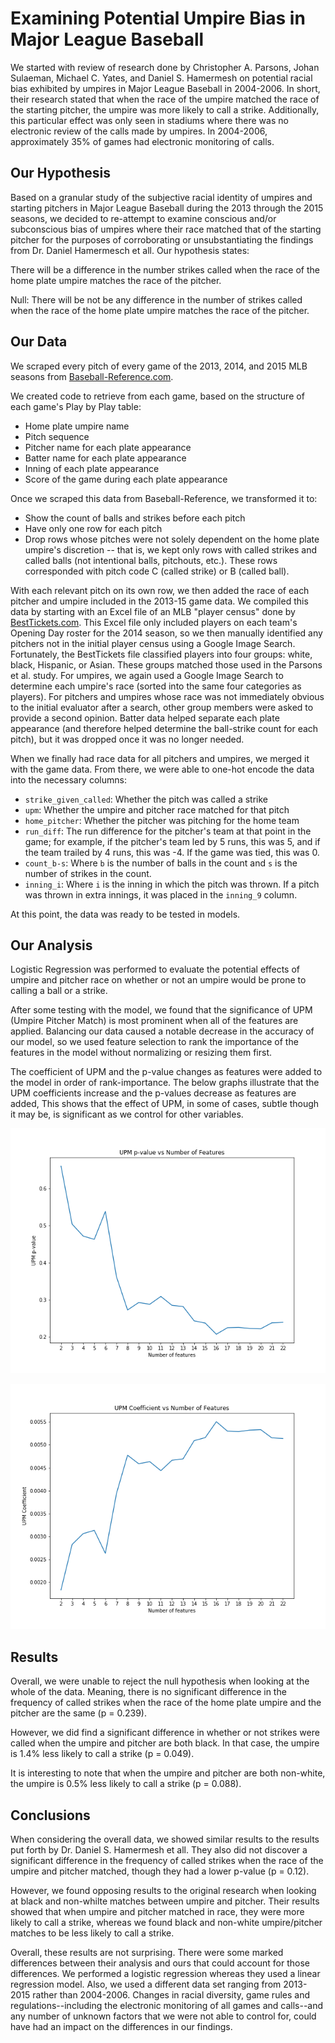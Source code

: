# Examining Potential Umpire Bias in Major League Baseball

We started with review of research done by Christopher A. Parsons, Johan Sulaeman, Michael C. Yates, and Daniel S. Hamermesh on potential racial bias exhibited by umpires in Major League Baseball in 2004-2006. In short, their research stated that when the race of the umpire matched the race of the starting pitcher, the umpire was more likely to call a strike. Additionally, this particular effect was only seen in stadiums where there was no electronic review of the calls made by umpires. In 2004-2006, approximately 35% of games had electronic monitoring of calls.

## Our Hypothesis

Based on a granular study of the subjective racial identity of umpires and starting pitchers in Major League Baseball during the 2013 through the 2015 seasons, we decided to re-attempt to examine conscious and/or subconscious bias of umpires where their race matched that of the starting pitcher for the purposes of corroborating or unsubstantiating the findings from Dr. Daniel Hamermesch et all. Our hypothesis states:

There will be a difference in the number strikes called when the race of the home plate umpire matches the race of the pitcher.

Null: There will be not be any difference in the number of strikes called when the race of the home plate umpire matches the race of the pitcher.

## Our Data

We scraped every pitch of every game of the 2013, 2014, and 2015 MLB seasons from [Baseball-Reference.com](https://www.baseball-reference.com).

We created code to retrieve from each game, based on the structure of each game's Play by Play table:
* Home plate umpire name
* Pitch sequence
* Pitcher name for each plate appearance
* Batter name for each plate appearance
* Inning of each plate appearance
* Score of the game during each plate appearance

Once we scraped this data from Baseball-Reference, we transformed it to:
* Show the count of balls and strikes before each pitch
* Have only one row for each pitch
* Drop rows whose pitches were not solely dependent on the home plate umpire's discretion -- that is, we kept only rows with called strikes and called balls (not intentional balls, pitchouts, etc.). These rows corresponded with pitch code C (called strike) or B (called ball).

With each relevant pitch on its own row, we then added the race of each pitcher and umpire included in the 2013-15 game data. We compiled this data by starting with an Excel file of an MLB "player census" done by [BestTickets.com](www.besttickets.com/blog/mlb-players-census/). This Excel file only included players on each team's Opening Day roster for the 2014 season, so we then manually identified any pitchers not in the initial player census using a Google Image Search. Fortunately, the BestTickets file classified players into four groups: white, black, Hispanic, or Asian. These groups matched those used in the Parsons et al. study. For umpires, we again used a Google Image Search to determine each umpire's race (sorted into the same four categories as players). For pitchers and umpires whose race was not immediately obvious to the initial evaluator after a search, other group members were asked to provide a second opinion.  Batter data helped separate each plate appearance (and therefore helped determine the ball-strike count for each pitch), but it was dropped once it was no longer needed.

When we finally had race data for all pitchers and umpires, we merged it with the game data. From there, we were able to one-hot encode the data into the necessary columns:
* `strike_given_called`: Whether the pitch was called a strike
* `upm`: Whether the umpire and pitcher race matched for that pitch
* `home_pitcher`: Whether the pitcher was pitching for the home team
* `run_diff`: The run difference for the pitcher's team at that point in the game; for example, if the pitcher's team led by 5 runs, this was 5, and if the team trailed by 4 runs, this was -4. If the game was tied, this was 0.
* `count_b-s`: Where `b` is the number of balls in the count and `s` is the number of strikes in the count.
* `inning_i`: Where `i` is the inning in which the pitch was thrown. If a pitch was thrown in extra innings, it was placed in the `inning_9` column.

At this point, the data was ready to be tested in models.

## Our Analysis

Logistic Regression was performed to evaluate the potential effects of umpire and pitcher race on whether or not an umpire would be prone to calling a ball or a strike.

After some testing with the model, we found that the significance of UPM (Umpire Pitcher Match) is most prominent when all of the features are applied.
Balancing our data caused a notable decrease in the accuracy of our model, so we used feature selection to rank the importance of the features in the model without normalizing or resizing them first.

The coefficient of UPM and the p-value changes as features were added to the model in order of rank-importance. The below graphs illustrate that the UPM coefficients increase and the p-values decrease as features are added, This shows that the effect of UPM, in some of cases, subtle though it may be, is significant as we control for other variables.

![UPM p-value vs number of features](https://github.com/AshleyMcGee/MLB/blob/master/images/pval_vs_nfeatures_all.png)

![UPM coefficient vs number of features](https://github.com/AshleyMcGee/MLB/blob/master/images/upm_vs_nfeatures_all.png)

## Results

Overall, we were unable to reject the null hypothesis when looking at the whole of the data. Meaning, there is no significant difference in the frequency of called strikes when the race of the home plate umpire and the pitcher are the same (p = 0.239). 

However, we did find a significant difference in whether or not strikes were called when the umpire and pitcher are both black. In that case, the umpire is 1.4% less likely to call a strike (p = 0.049).

It is interesting to note that when the umpire and pitcher are both non-white, the umpire is 0.5% less likely to call a strike (p = 0.088).

## Conclusions

When considering the overall data, we showed similar results to the results put forth by Dr. Daniel S. Hamermesh et all. They also did not discover a significant difference in the frequency of called strikes when the race of the umpire and pitcher matched, though they had a lower p-value (p = 0.12).

However, we found opposing results to the original research when looking at black and non-whilte matches between umpire and pitcher. Their results showed that when umpire and pitcher matched in race, they were more likely to call a strike, whereas we found black and non-white umpire/pitcher matches to be less likely to call a strike.

Overall, these results are not surprising. There were some marked differences between their analysis and ours that could account for those differences. We performed a logistic regression whereas they used a linear regression model. Also, we used a different data set ranging from 2013-2015 rather than 2004-2006. Changes in racial diversity, game rules and regulations--including the electronic monitoring of all games and calls--and any number of unknown factors that we were not able to control for, could have had an impact on the differences in our findings.